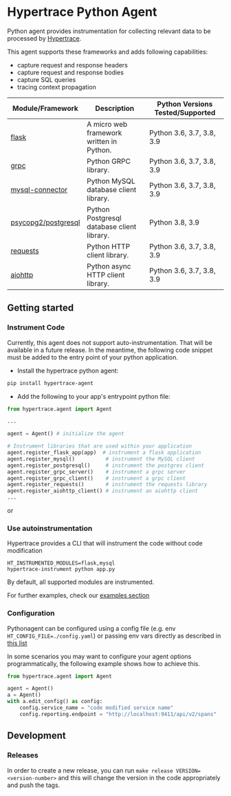 # Hypertrace Python Agent

Python agent provides instrumentation for collecting relevant data to be processed by [Hypertrace](https://www.hypertrace.org/).

This agent supports these frameworks and adds following capabilities:

- capture request and response headers
- capture request and response bodies
- capture SQL queries
- tracing context propagation

| Module/Framework | Description | Python Versions Tested/Supported|
|------|-------------| ---------------|
| [flask](https://flask.palletsprojects.com/en/1.1.x/api)|A micro web framework written in Python.| Python 3.6, 3.7, 3.8, 3.9|
| [grpc](https://grpc.github.io/grpc/python/)|Python GRPC library.| Python 3.6, 3.7, 3.8, 3.9|
| [mysql-connector](https://dev.mysql.com/doc/connector-python/en/)| Python MySQL database client library.| Python 3.6, 3.7, 3.8, 3.9|
| [psycopg2/postgresql](https://www.psycopg.org/docs/)|Python Postgresql database client library. | Python 3.8, 3.9|
| [requests](https://docs.python-requests.org/en/master/)|Python HTTP client library.| Python 3.6, 3.7, 3.8, 3.9|
| [aiohttp](https://docs.aiohttp.org/en/stable/)|Python async HTTP client library.| Python 3.6, 3.7, 3.8, 3.9|

## Getting started

### Instrument Code

Currently, this agent does not support auto-instrumentation. That will be available in a future release. In the meantime, the following code snippet must be added to the entry point of your python application.

- Install the hypertrace python agent:
```bash
pip install hypertrace-agent
```
- Add the following to your app's entrypoint python file:

```python
from hypertrace.agent import Agent

...

agent = Agent() # initialize the agent

# Instrument libraries that are used within your application
agent.register_flask_app(app)  # instrument a flask application
agent.register_mysql()          # instrument the MySQL client
agent.register_postgresql()     # instrument the postgres client
agent.register_grpc_server()    # instrument a grpc server
agent.register_grpc_client()    # instrument a grpc client
agent.register_requests()       # instrument the requests library
agent.register_aiohttp_client() # instrument an aiohttp client
...
```

or

### Use autoinstrumentation 

Hypertrace provides a CLI that will instrument the code without code modification

```
HT_INSTRUMENTED_MODULES=flask,mysql
hypertrace-instrument python app.py
```

By default, all supported modules are instrumented.

For further examples, check our [examples section](./examples)

### Configuration

Pythonagent can be configured using a config file (e.g. env `HT_CONFIG_FILE=./config.yaml`) or passing env vars directly as described in [this list](https://github.com/hypertrace/agent-config/blob/main/ENV_VARS.md)

In some scenarios you may want to configure your agent options programmatically, the following example shows how to achieve this. 
```python
from hypertrace.agent import Agent

agent = Agent()
a = Agent()
with a.edit_config() as config:
    config.service_name = "code modified service name"
    config.reporting.endpoint = "http://localhost:9411/api/v2/spans"
```

## Development

### Releases

In order to create a new release, you can run `make release VERSION=<version-number>` and this will change the version in the code appropriately and push the tags.
